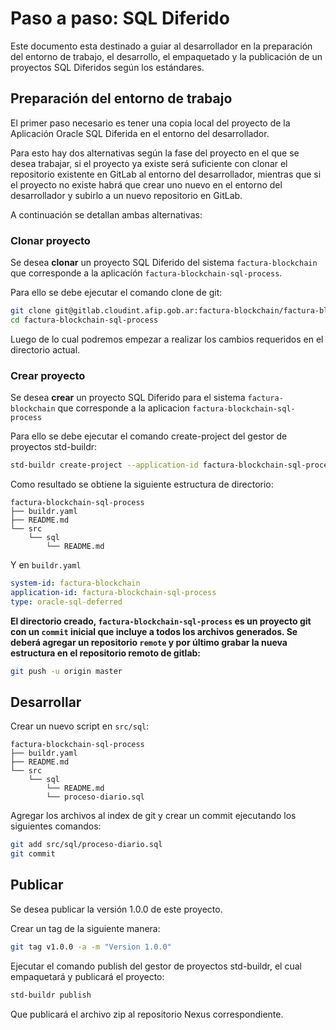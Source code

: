 # Paso a paso: SQL Diferido

Este documento esta destinado a guiar al desarrollador en la preparación del entorno de trabajo, el desarrollo, el empaquetado y la publicación de un proyectos SQL Diferidos según los estándares.

## Preparación del entorno de trabajo

El primer paso necesario es tener una copia local del proyecto de la Aplicación Oracle SQL Diferida en el entorno del desarrollador.

Para esto hay dos alternativas según la fase del proyecto en el que se desea trabajar, si el proyecto ya existe será suficiente con clonar el repositorio existente en GitLab al entorno del desarrollador, mientras que si el proyecto no existe habrá que crear uno nuevo en el entorno del desarrollador y subirlo a un nuevo repositorio en GitLab.

A continuación se detallan ambas alternativas:

### Clonar proyecto

Se desea **clonar** un proyecto SQL Diferido del sistema `factura-blockchain` que corresponde a la aplicacíón  `factura-blockchain-sql-process`.

Para ello se debe ejecutar el comando clone de git:

```bash
git clone git@gitlab.cloudint.afip.gob.ar:factura-blockchain/factura-blockchain-sql-process.git
cd factura-blockchain-sql-process
```

Luego de lo cual podremos empezar a realizar los cambios requeridos en el directorio actual.

### Crear proyecto

Se desea **crear** un proyecto SQL Diferido para el sistema `factura-blockchain` que corresponde a la aplicacion `factura-blockchain-sql-process`

Para ello se debe ejecutar el comando create-project del gestor de proyectos std-buildr:

```bash
std-buildr create-project --application-id factura-blockchain-sql-process  --system-id factura-blockchain --type oracle-sql-deferred
```

Como resultado se obtiene la siguiente estructura de directorio:

```tree
factura-blockchain-sql-process
├── buildr.yaml
├── README.md
└── src
    └── sql
        └── README.md
```

Y en `buildr.yaml`

```yaml
system-id: factura-blockchain
application-id: factura-blockchain-sql-process
type: oracle-sql-deferred
```

**El directorio creado, `factura-blockchain-sql-process` es un proyecto git con un `commit` inicial que incluye a todos los archivos generados.  Se deberá agregar un repositorio `remote` y por último grabar la nueva estructura en el repositorio remoto de gitlab:**

```bash
git push -u origin master
```

## Desarrollar

Crear un nuevo script en `src/sql`:

```tree
factura-blockchain-sql-process
├── buildr.yaml
├── README.md
└── src
    └── sql
        └── README.md
        └── proceso-diario.sql
```

Agregar los archivos al index de git y crear un commit ejecutando los siguientes comandos:

```bash
git add src/sql/proceso-diario.sql
git commit
```

## Publicar

Se desea publicar la versión 1.0.0 de este proyecto.

Crear un tag de la siguiente manera:

```bash
git tag v1.0.0 -a -m "Version 1.0.0"
```

Ejecutar el comando publish del gestor de proyectos std-buildr, el cual empaquetará y publicará el proyecto:

```bash
std-buildr publish
```

Que publicará el archivo zip al repositorio Nexus correspondiente.

